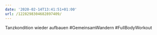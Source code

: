 ```yaml
---
date: '2020-02-14T13:41:51+01:00'
url: /1228298304682897409/
---
```

Tanzkondition wieder aufbauen #GemeinsamWandern #FullBodyWorkout
